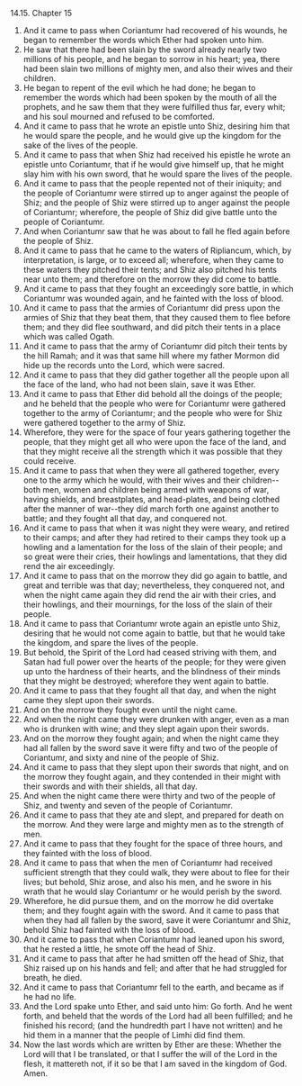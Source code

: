 14.15. Chapter 15
1. And it came to pass when Coriantumr had recovered of his wounds, he began to remember the words which Ether had spoken unto him.
2. He saw that there had been slain by the sword already nearly two millions of his people, and he began to sorrow in his heart; yea, there had been slain two millions of mighty men, and also their wives and their children.
3. He began to repent of the evil which he had done; he began to remember the words which had been spoken by the mouth of all the prophets, and he saw them that they were fulfilled thus far, every whit; and his soul mourned and refused to be comforted.
4. And it came to pass that he wrote an epistle unto Shiz, desiring him that he would spare the people, and he would give up the kingdom for the sake of the lives of the people.
5. And it came to pass that when Shiz had received his epistle he wrote an epistle unto Coriantumr, that if he would give himself up, that he might slay him with his own sword, that he would spare the lives of the people.
6. And it came to pass that the people repented not of their iniquity; and the people of Coriantumr were stirred up to anger against the people of Shiz; and the people of Shiz were stirred up to anger against the people of Coriantumr; wherefore, the people of Shiz did give battle unto the people of Coriantumr.
7. And when Coriantumr saw that he was about to fall he fled again before the people of Shiz.
8. And it came to pass that he came to the waters of Ripliancum, which, by interpretation, is large, or to exceed all; wherefore, when they came to these waters they pitched their tents; and Shiz also pitched his tents near unto them; and therefore on the morrow they did come to battle.
9. And it came to pass that they fought an exceedingly sore battle, in which Coriantumr was wounded again, and he fainted with the loss of blood.
10. And it came to pass that the armies of Coriantumr did press upon the armies of Shiz that they beat them, that they caused them to flee before them; and they did flee southward, and did pitch their tents in a place which was called Ogath.
11. And it came to pass that the army of Coriantumr did pitch their tents by the hill Ramah; and it was that same hill where my father Mormon did hide up the records unto the Lord, which were sacred.
12. And it came to pass that they did gather together all the people upon all the face of the land, who had not been slain, save it was Ether.
13. And it came to pass that Ether did behold all the doings of the people; and he beheld that the people who were for Coriantumr were gathered together to the army of Coriantumr; and the people who were for Shiz were gathered together to the army of Shiz.
14. Wherefore, they were for the space of four years gathering together the people, that they might get all who were upon the face of the land, and that they might receive all the strength which it was possible that they could receive.
15. And it came to pass that when they were all gathered together, every one to the army which he would, with their wives and their children--both men, women and children being armed with weapons of war, having shields, and breastplates, and head-plates, and being clothed after the manner of war--they did march forth one against another to battle; and they fought all that day, and conquered not.
16. And it came to pass that when it was night they were weary, and retired to their camps; and after they had retired to their camps they took up a howling and a lamentation for the loss of the slain of their people; and so great were their cries, their howlings and lamentations, that they did rend the air exceedingly.
17. And it came to pass that on the morrow they did go again to battle, and great and terrible was that day; nevertheless, they conquered not, and when the night came again they did rend the air with their cries, and their howlings, and their mournings, for the loss of the slain of their people.
18. And it came to pass that Coriantumr wrote again an epistle unto Shiz, desiring that he would not come again to battle, but that he would take the kingdom, and spare the lives of the people.
19. But behold, the Spirit of the Lord had ceased striving with them, and Satan had full power over the hearts of the people; for they were given up unto the hardness of their hearts, and the blindness of their minds that they might be destroyed; wherefore they went again to battle.
20. And it came to pass that they fought all that day, and when the night came they slept upon their swords.
21. And on the morrow they fought even until the night came.
22. And when the night came they were drunken with anger, even as a man who is drunken with wine; and they slept again upon their swords.
23. And on the morrow they fought again; and when the night came they had all fallen by the sword save it were fifty and two of the people of Coriantumr, and sixty and nine of the people of Shiz.
24. And it came to pass that they slept upon their swords that night, and on the morrow they fought again, and they contended in their might with their swords and with their shields, all that day.
25. And when the night came there were thirty and two of the people of Shiz, and twenty and seven of the people of Coriantumr.
26. And it came to pass that they ate and slept, and prepared for death on the morrow. And they were large and mighty men as to the strength of men.
27. And it came to pass that they fought for the space of three hours, and they fainted with the loss of blood.
28. And it came to pass that when the men of Coriantumr had received sufficient strength that they could walk, they were about to flee for their lives; but behold, Shiz arose, and also his men, and he swore in his wrath that he would slay Coriantumr or he would perish by the sword.
29. Wherefore, he did pursue them, and on the morrow he did overtake them; and they fought again with the sword. And it came to pass that when they had all fallen by the sword, save it were Coriantumr and Shiz, behold Shiz had fainted with the loss of blood.
30. And it came to pass that when Coriantumr had leaned upon his sword, that he rested a little, he smote off the head of Shiz.
31. And it came to pass that after he had smitten off the head of Shiz, that Shiz raised up on his hands and fell; and after that he had struggled for breath, he died.
32. And it came to pass that Coriantumr fell to the earth, and became as if he had no life.
33. And the Lord spake unto Ether, and said unto him: Go forth. And he went forth, and beheld that the words of the Lord had all been fulfilled; and he finished his record; (and the hundredth part I have not written) and he hid them in a manner that the people of Limhi did find them.
34. Now the last words which are written by Ether are these: Whether the Lord will that I be translated, or that I suffer the will of the Lord in the flesh, it mattereth not, if it so be that I am saved in the kingdom of God. Amen.

